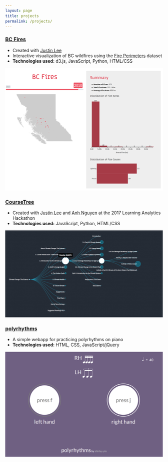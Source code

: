 ```yaml
---
layout: page
title: projects
permalink: /projects/
---
```


<div class="entry">
    <h3 class="entry-title"><a href="http://bcfires.shirleyy.in/">BC Fires</a></h3>
    <ul>
        <li>Created with <a href="https://github.com/justin0022">Justin Lee</a></li>
        <li>Interactive visualization of BC wildfires using the <a href="https://catalogue.data.gov.bc.ca/dataset/fire-perimeters-historical">Fire Perimeters</a> dataset</li>
        <li><strong>Technologies used:</strong> d3.js, JavaScript, Python, HTML/CSS</li>
    </ul>
</div>
<a href="http://bcfires.shirleyy.in/"><img class="entry-img" src="/images/bcfires.png" alt="Screenshot of bcfires"></a>

<div class="entry">
    <h3 class="entry-title"><a href="http://link.landfood.ubc.ca/courseTree/">CourseTree</a></h3>
    <ul>
        <li>Created with <a href="https://github.com/justin0022">Justin Lee</a> and <a href="http://anhchor.com/">Anh Nguyen</a> at the 2017 Learning Analytics Hackathon</li>
        <li><strong>Technologies used:</strong> JavaScript, Python, HTML/CSS</li>
    </ul>
</div>
<a href="http://link.landfood.ubc.ca/courseTree/"><img class="entry-img" src="https://raw.githubusercontent.com/justin0022/UBCHack/master/docs/screenshot-1.png" alt="Screenshot of CourseTree"></a>

<div class="entry">
    <h3 class="entry-title"><a href="/polyrhythms/">polyrhythms</a></h3>
    <ul>
        <li>A simple webapp for practicing polyrhythms on piano</li>
        <li><strong>Technologies used:</strong> HTML, CSS, JavaScript/jQuery</li>
    </ul>
</div>
<a href="/polyrhythms/"><img class="entry-img" src="/images/polyrhythms.png" alt="Screenshot of polyrhythms"></a>
